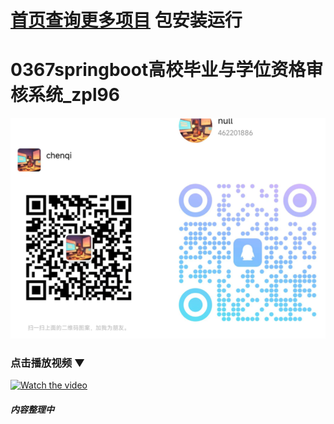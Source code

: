 # [首页查询更多项目](https://github.com/GraduationProject-springboot) 包安装运行


# 0367springboot高校毕业与学位资格审核系统_zpl96

![picture](https://raw.githubusercontent.com/GraduationProject-springboot/.github/main/img/wx.png)

### 点击播放视频 ▼
[![Watch the video](https://i.sstatic.net/Vp2cE.png)](https://www.bilibili.com/video/BV1T1bpekEK7?p=40)


#####   内容整理中  











